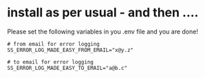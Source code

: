 # install as per usual - and then .... 

Please set the following variables in you .env file and you are done!

```env
# from email for error logging
SS_ERROR_LOG_MADE_EASY_FROM_EMAIL="x@y.z"

# to email for error logging
SS_ERROR_LOG_MADE_EASY_TO_EMAIL="a@b.c"
```
